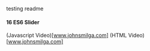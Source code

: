 testing readme

#### 16 ES6 Slider

(Javascript Video)[www.johnsmilga.com]
(HTML Video)[www.johnsmilga.com]
